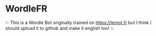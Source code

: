 # WordleFR

✨ This is a Wordle Bot originally trained on https://lemot.fr but I think I should upload it to github and make it english too! ✨
